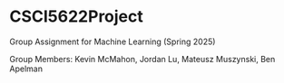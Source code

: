 # CSCI5622Project
Group Assignment for Machine Learning (Spring 2025)

Group Members: Kevin McMahon, Jordan Lu, Mateusz Muszynski, Ben Apelman

